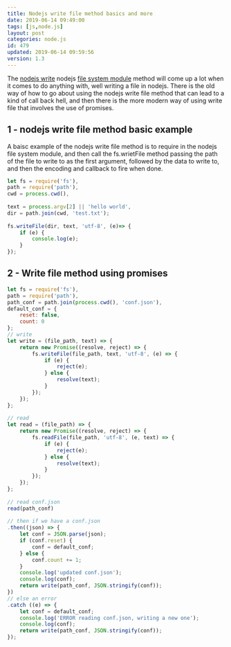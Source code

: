 ```yaml
---
title: Nodejs write file method basics and more
date: 2019-06-14 09:49:00
tags: [js,node.js]
layout: post
categories: node.js
id: 479
updated: 2019-06-14 09:59:56
version: 1.3
---
```


The [nodejs write](https://nodejs.org/api/fs.html#fs_fs_writefile_file_data_options_callback) nodejs [file system module](/2018/02/08/nodejs-filesystem/) method will come up a lot when it comes to do anything with, well writing a file in nodejs. There is the old way of how to go about using the nodejs write file method that can lead to a kind of call back hell, and then there is the more modern way of using write file that involves the use of promises.

<!-- more -->

## 1 - nodejs write file method basic example

A baisc example of the nodejs write file method is to require in the nodejs file system module, and then call the fs.wrietFile method passing the path of the file to write to as the first argument, followed by the data to write to, and then the encoding and callback to fire when done.

```js
let fs = require('fs'),
path = require('path'),
cwd = process.cwd(),
 
text = process.argv[2] || 'hello world',
dir = path.join(cwd, 'test.txt');
 
fs.writeFile(dir, text, 'utf-8', (e)=> {
    if (e) {
        console.log(e);
    }
});
```

## 2 - Write file method using promises

```js
let fs = require('fs'),
path = require('path'),
path_conf = path.join(process.cwd(), 'conf.json'),
default_conf = {
    reset: false,
    count: 0
};
// write
let write = (file_path, text) => {
    return new Promise((resolve, reject) => {
        fs.writeFile(file_path, text, 'utf-8', (e) => {
            if (e) {
                reject(e);
            } else {
                resolve(text);
            }
        });
    });
};
 
// read
let read = (file_path) => {
    return new Promise((resolve, reject) => {
        fs.readFile(file_path, 'utf-8', (e, text) => {
            if (e) {
                reject(e);
            } else {
                resolve(text);
            }
        });
    });
};
 
// read conf.json
read(path_conf)
 
// then if we have a conf.json
.then((json) => {
    let conf = JSON.parse(json);
    if (conf.reset) {
        conf = default_conf;
    } else {
        conf.count += 1;
    }
    console.log('updated conf.json');
    console.log(conf);
    return write(path_conf, JSON.stringify(conf));
})
// else an error
.catch ((e) => {
    let conf = default_conf;
    console.log('ERROR reading conf.json, writing a new one');
    console.log(conf);
    return write(path_conf, JSON.stringify(conf));
});
```